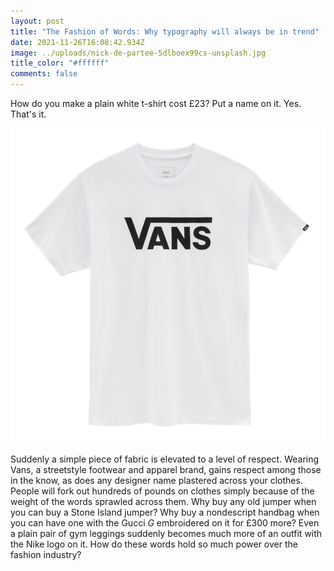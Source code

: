 ```yaml
---
layout: post
title: "The Fashion of Words: Why typography will always be in trend"
date: 2021-11-26T16:08:42.934Z
image: ../uploads/nick-de-partee-5dlboex99cs-unsplash.jpg
title_color: "#ffffff"
comments: false
---
```

How do you make a plain white t-shirt cost £23? Put a name on it. Yes. That's it.

![](../uploads/vans-t-shirt.png "Vans t-shirt")

Suddenly a simple piece of fabric is elevated to a level of respect. Wearing Vans, a streetstyle footwear and apparel brand, gains respect among those in the know, as does any designer name plastered across your clothes. People will fork out hundreds of pounds on clothes simply because of the weight of the words sprawled across them. Why buy any old jumper when you can buy a Stone Island jumper? Why buy a nondescript handbag when you can have one with the Gucci *G* embroidered on it for £300 more? Even a plain pair of gym leggings suddenly becomes much more of an outfit with the Nike logo on it. How do these words hold so much power over the fashion industry?